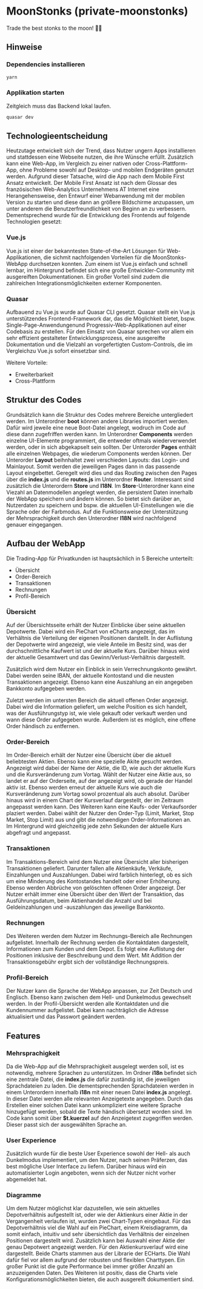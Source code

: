 # MoonStonks (private-moonstonks)

Trade the best stonks to the moon! 🚀🌑

## Hinweise

### Dependencies installieren
```bash
yarn
```

### Applikation starten

Zeitgleich muss das Backend lokal laufen.

```bash
quasar dev
```
## Technologieentscheidung

Heutzutage entwickelt sich der Trend, dass Nutzer ungern Apps installieren und stattdessen eine Webseite nutzen, die ihre Wünsche erfüllt. Zusätzlich kann eine Web-App, im Vergleich zu einer nativen oder Cross-Plattform-App, ohne Probleme sowohl auf Desktop- und mobilen Endgeräten genutzt werden. Aufgrund dieser Tatsache, wird die App nach dem Mobile First Ansatz entwickelt. Der Mobile First Ansatz ist nach dem Glossar des französischen Web-Analytics Unternehmens AT Internet eine Herangehensweise, den Entwurf einer Webanwendung mit der mobilen Version zu starten und diese dann an größere Bildschirme anzupassen, um unter anderem die Benutzerfreundlichkeit von Beginn an zu verbessern. Dementsprechend wurde für die Entwicklung des Frontends auf folgende Technologien gesetzt:

### Vue.js

Vue.js ist einer der bekanntesten State-of-the-Art Lösungen für Web-Applikationen, die sichmit nachfolgenden Vorteilen für die MoonStonks-WebApp durchsetzen konnten. Zum einem ist Vue.js einfach und schnell lernbar, im Hintergrund befindet sich eine große Entwickler-Community mit ausgereiften Dokumentationen. Ein großer Vorteil sind zudem die zahlreichen Integrationsmöglichkeiten externer Komponenten.

### Quasar

Aufbauend zu Vue.js wurde auf Quasar CLI gesetzt. Quasar stellt ein Vue.js unterstützendes Frontend-Framework dar, das die Möglichkeit bietet, bspw. Single-Page-Anwendungenund Progressiv-Web-Applikationen auf einer Codebasis zu erstellen. Für den Einsatz von Quasar sprechen vor allem ein sehr effizient gestalteter Entwicklungsprozess, eine ausgereifte Dokumentation und die Vielzahl an vorgefertigten Custom-Controls, die im Vergleichzu Vue.js sofort einsetzbar sind.

Weitere Vorteile:
- Erweiterbarkeit
- Cross-Plattform

## Struktur des Codes

Grundsätzlich kann die Struktur des Codes mehrere Bereiche untergliedert werden. Im Unterordner **boot** können andere Libraries importiert werden. Dafür wird jeweile eine neue Boot-Datei angelegt, wodruch im Code auf diese dann zugefriffen werden kann. Im Unterordner **Components** werden einzelne UI-Elemente programmiert, die entweder oftmals wiederverwendet werden, oder in sich abgekapselt sein sollten. Der Unterorder **Pages** enthält alle einzelnen Webpages, die wiederum Components werden können. Der Unterorder **Layout** beihnhaltet zwei verschieden Layouts: das Login- und Mainlayout. Somit werden die jeweiligen Pages dann in das passende Layout eingebettet. Geregelt wird dies und das Routing zwischen den Pages über die **index.js** und die **routes.js** im Unterordner **Router**. Interessant sind zusätzlich die Unterordern **Store** und **I18N**. Im **Store**-Unterordner kann eine Viezahl an Datenmodellen angelegt werden, die persistent Daten innerhalb der WebApp speichern und ändern können. So bietet sich darüber an, Nutzerdaten zu speichern und bspw. die aktuellen UI-Einstellungen wie die Sprache oder der Farbmodus. Auf die Funktionsweise der Unterstützung der Mehrsprachigkeit durch den Unterordner **I18N** wird nachfolgend genauer eingegangen. 

## Aufbau der WebApp

Die Trading-App für Privatkunden ist hauptsächlich in 5 Bereiche unterteilt:
- Übersicht
- Order-Bereich
- Transaktionen
- Rechnungen
- Profil-Bereich

### Übersicht

Auf der Übersichtsseite erhält der Nutzer Einblicke über seine aktuellen Depotwerte. Dabei wird ein PieChart von eCharts angezeigt, das im Verhältnis die Verteilung der eigenen Positionen darstellt. In der Auflistung der Depotwerte wird angezeigt, wie viele Anteile im Besitz sind, was der durchschnittliche Kaufwert ist und der aktuelle Kurs. Darüber hinaus wird der aktuelle Gesamtwert und das Gewinn/Verlust-Verhältnis dargestellt.

Zusätzlich wird dem Nutzer ein Einblick in sein Verrechnungskonto gewährt. Dabei werden seine IBAN, der aktuelle Kontostand und die neusten Transaktionen angezeigt. Ebenso kann eine Auszahlung an ein angegeben Bankkonto aufgegeben werden.

Zuletzt werden im untersten Bereich die aktuell offenen Order angezeigt. Dabei wird die Information geliefert, um welche Position es sich handelt, was der Ausführungstyp ist, wie viele gekauft oder verkauft werden und wann diese Order aufgegeben wurde. Außerdem ist es möglich, eine offene Order händisch zu entfernen.

### Order-Bereich

Im Order-Bereich erhält der Nutzer eine Übersicht über die aktuell beliebtesten Aktien. Ebenso kann eine spezielle Akite gesucht werden. Angezeigt wird dabei der Name der Aktie, die ID, wie auch der aktuelle Kurs und die Kursveränderung zum Vortag. Wählt der Nutzer eine Aktie aus, so landet er auf der Orderseite, auf der angezeigt wird, ob gerade der Handel aktiv ist. Ebenso werden erneut der aktuelle Kurs wie auch die Kursveränderung zum Vortag sowol prozentual als auch absolut. Darüber hinaus wird in einem Chart der Kursverlauf dargestellt, der im Zeitraum angepasst werden kann. Des Weiteren kann eine Kaufs- oder Verkaufsorder plaziert werden. Dabei wählt der Nutzer den Order-Typ (Limit, Market, Stop Market, Stop Limit) aus und gibt die notwendigen Order-Informationen an. Im Hintergrund wird gleichzeitig jede zehn Sekunden der aktuelle Kurs abgefragt und angepasst.

### Transaktionen

Im Transaktions-Bereich wird dem Nutzer eine Übersicht aller bisherigen Transaktionen geliefert. Darunter fallen alle Aktienkäufe, Verkäufe, Einzahlungen und Auszahlungen. Dabei wird farblich hinterlegt, ob es sich um eine Minderung des Kontostandes handelt oder einer Erhöherung. Ebenso werden Abbrüche von gelöschten offenen Order angezeigt. Der Nutzer erhält immer eine Übersicht über den Wert der Transaktion, das Ausführungsdatum, beim Aktienhandel die Anzahl und bei Geldeinzahlungen und -auszahlungen das jeweilige Bankkonto.

### Rechnungen

Des Weiteren werden dem Nutzer im Rechnungs-Bereich alle Rechnungen aufgelistet. Innerhalb der Rechnung werden die Kontaktdaten dargestellt, Informationen zum Kunden und dem Depot. Es folgt eine Auflistung der Positionen inklusive der Beschreibung und dem Wert. Mit Addition der Transaktionsgebühr ergibt sich der vollständige Rechnungspreis.

### Profil-Bereich

Der Nutzer kann die Sprache der WebApp anpassen, zur Zeit Deutsch und Englisch. Ebenso kann zwischen dem Hell- und Dunkelmodus gewechselt werden. In der Profil-Übersicht werden alle Kontaktdaten und die Kundennummer aufgelistet. Dabei kann nachträglich die Adresse aktualisiert und das Passwort geändert werden.

## Features

### Mehrsprachigkeit
Da die Web-App auf die Mehrsprachigkeit ausgelegt werden soll, ist es notwendig, mehrere Sprachen zu unterstützen. Im Ordner **i18n** befindet sich eine zentrale Datei, die **index.js** die dafür zuständig ist, die jeweiligen Sprachdateien zu laden. Die dementsprechenden Sprachdateien werden in einem Unterordern innerhalb **i18n** mit einer neuen Datei **index.js** angelegt. In dieser Datei werden alle relevanten Anzeigetexte angegeben. Durch das Erstellen einer solchen Datei kann unkompliziert eine weitere Sprache hinzugefügt werden, sobald die Texte händisch übersetzt worden sind. Im Code kann somit über **$t.kuerzel** auf den Anzeigetext zugegriffen werden. Dieser passt sich der ausgewählten Sprache an.

### User Experience

Zusätzlich wurde für die beste User Experience sowohl der Hell- als auch Dunkelmodus implementiert, um den Nutzer, nach seinen Präferzen, das best mögliche User Interface zu liefern. Darüber hinaus wird ein automatisierter Login angeboten, wenn sich der Nutzer nicht vorher abgemeldet hat.

### Diagramme

Um dem Nutzer möglichst klar dazustellen, wie sein aktuelles Depotverhältnis aufgestellt ist, oder wie der Aktienkurs einer Aktie in der Vergangenheit verlaufen ist, wurden zwei Chart-Typen eingebaut. Für das Depotverhältnis viel die Wahl auf ein PieChart, einem Kreisdiagramm, da somit einfach, intuitiv und sehr übersichtlich das Verhältnis der einzelnen Positionen dargestellt wird. Zusätzlich kann bei Auswahl einer Aktie der genau Depotwert angezeigt werden.
Für den Aktienkursverlauf wird eine dargestellt.
Beide Charts stammen aus der Librarie der ECHarts. Die Wahl dafür fiel vor allem aufgrund der robusten und flexiblen Charttypen. Ein großer Punkt ist die gute Performance bei immer größer Anzahl an anzuzeigenden Daten. Des Weiteren ist positiv, dass die Charts viele Konfigurationsmöglichkeiten bieten, die auch ausgereift dokumentiert sind.
